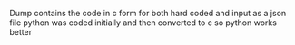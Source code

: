 Dump contains the code in c form for both hard coded and input as a json file
python was coded initially and then converted to c so python works better
